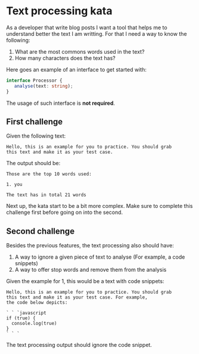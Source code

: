 # Text processing kata

As a developer that write blog posts I want a tool that
helps me to understand better the text I am writting. For that
I need a way to know the following:

1. What are the most commons words used in the text?
2. How many characters does the text has?

Here goes an example of an interface to get started with:

```typescript 
interface Processor {
   analyse(text: string);
}
```

The usage of such interface is **not required**.

## First challenge

Given the following text:

``` text
Hello, this is an example for you to practice. You should grab
this text and make it as your test case.
```

The output should be:

``` text
Those are the top 10 words used:

1. you

The text has in total 21 words
```

Next up, the kata start to be a bit more complex. Make sure to
complete this challenge first before going on into the second.

## Second challenge

Besides the previous features, the text processing also should have:

1. A way to ignore a given piece of text to analyse (For example, a code snippets)
2. A way to offer stop words and remove them from the analysis

Given the example for 1, this would be a text with code snippets:

``` text
Hello, this is an example for you to practice. You should grab
this text and make it as your test case. For example,
the code below depicts:

` ` `javascript
if (true) {
  console.log(true)
}
` ` `

```

The text processing output should ignore the code snippet.
